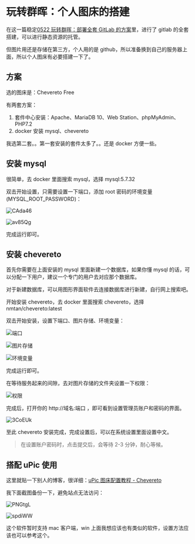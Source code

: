 # 玩转群晖：个人图床的搭建

在这一篇稳定[0522 玩转群晖：部署全套 GitLab 的方案](docs/2017/0522.md)里，进行了 gitlab 的全套搭建，可以进行静态资源的托管。

但图片用还是存储在第三方，个人用的是 github，所以准备换到自己的服务器上面，所以个人图床有必要搭建一下了。

## 方案

选的图床是：Chevereto Free

有两套方案：

1. 套件中心安装：Apache、MariaDB 10、Web Station、phpMyAdmin、PHP7.2
2. docker 安装 mysql、chevereto

我选第二套。。第一套安装的套件太多了。。还是 docker 方便一些。

## 安装 mysql

很简单，去 docker 里面搜索 mysql，选择 mysql:5.7.32

双击开始设置，只需要设置一下端口，添加 root 密码的环境变量(MYSQL_ROOT_PASSWORD)：

![CAda46](/images/2020/12/30/CAda46.jpg)

![av85Qg](/images/2020/12/30/av85Qg.jpg)

完成运行即可。

## 安装 chevereto

首先你需要在上面安装的 mysql 里面新建一个数据库，如果你懂 mysql 的话，可以分配一下用户，建议一个专门的用户去对应那个数据库。

对于新建数据库，可以用图形界面软件去连接数据库进行新建，自行网上搜索吧。

开始安装 chevereto，去 docker 里面搜索 chevereto，选择 nmtan/chevereto:latest

双击开始安装，设置下端口、图片存储、环境变量：

![端口](/images/2020/12/30/XlRl0B.png)

![图片存储](/images/2020/12/30/VTPk35.png)

![环境变量](/images/2020/12/30/m44lvt.jpg)

完成运行即可。

在等待服务起来的间隙，去对图片存储的文件夹设置一下权限：

![权限](/images/2020/12/30/zcfqgP.jpg)

完成后，打开你的 http://域名:端口 ，即可看到设置管理员账户和密码的界面。

![3CoEUk](/images/2020/12/30/3CoEUk.jpg)

至此 chevereto 安装完成，完成设置后，可以在系统设置里面设置中文。

> 在设置账户密码时，点击提交后，会等待 2-3 分钟，耐心等候。

## 搭配 uPic 使用

这里就贴一下别人的博客，很详细：[uPic 图床配置教程 - Chevereto](https://blog.svend.cc/upic/tutorials/chevereto/)

我下面截图备份一下，避免站点无法访问：

![PNGtgL](/images/2020/12/30/PNGtgL.jpg)

![spdiWW](/images/2020/12/30/spdiWW.jpg)

这个软件暂时支持 mac 客户端，win 上面我想应该也有类似的软件，设置方法应该也可以参考这个。
